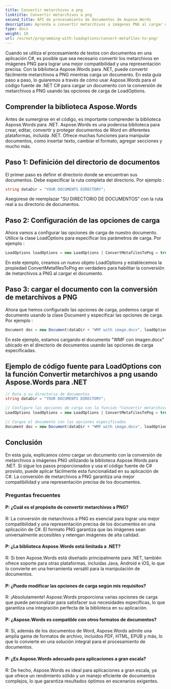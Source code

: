 ```yaml
---
title: Convertir metarchivos a png
linktitle: Convertir metarchivos a png
second_title: API de procesamiento de documentos de Aspose.Words
description: Aprenda a convertir metarchivos a imágenes PNG al cargar documentos con Aspose.Words para .NET.
type: docs
weight: 10
url: /es/net/programming-with-loadoptions/convert-metafiles-to-png/
---
```

Cuando se utiliza el procesamiento de textos con documentos en una aplicación C#, es posible que sea necesario convertir los metarchivos en imágenes PNG para lograr una mejor compatibilidad y una representación precisa. Con la biblioteca Aspose.Words para .NET, puede convertir fácilmente metarchivos a PNG mientras carga un documento. En esta guía paso a paso, lo guiaremos a través de cómo usar Aspose.Words para el código fuente de .NET C# para cargar un documento con la conversión de metarchivos a PNG usando las opciones de carga de LoadOptions.

## Comprender la biblioteca Aspose.Words

Antes de sumergirse en el código, es importante comprender la biblioteca Aspose.Words para .NET. Aspose.Words es una poderosa biblioteca para crear, editar, convertir y proteger documentos de Word en diferentes plataformas, incluida .NET. Ofrece muchas funciones para manipular documentos, como insertar texto, cambiar el formato, agregar secciones y mucho más.

## Paso 1: Definición del directorio de documentos

El primer paso es definir el directorio donde se encuentran sus documentos. Debe especificar la ruta completa del directorio. Por ejemplo :

```csharp
string dataDir = "YOUR DOCUMENTS DIRECTORY";
```

Asegúrese de reemplazar "SU DIRECTORIO DE DOCUMENTOS" con la ruta real a su directorio de documentos.

## Paso 2: Configuración de las opciones de carga

Ahora vamos a configurar las opciones de carga de nuestro documento. Utilice la clase LoadOptions para especificar los parámetros de carga. Por ejemplo :

```csharp
LoadOptions loadOptions = new LoadOptions { ConvertMetafilesToPng = true };
```

En este ejemplo, creamos un nuevo objeto LoadOptions y establecemos la propiedad ConvertMetafilesToPng en verdadero para habilitar la conversión de metarchivos a PNG al cargar el documento.

## Paso 3: cargar el documento con la conversión de metarchivos a PNG

Ahora que hemos configurado las opciones de carga, podemos cargar el documento usando la clase Document y especificar las opciones de carga. Por ejemplo :

```csharp
Document doc = new Document(dataDir + "WMF with image.docx", loadOptions);
```

En este ejemplo, estamos cargando el documento "WMF con imagen.docx" ubicado en el directorio de documentos usando las opciones de carga especificadas.

## Ejemplo de código fuente para LoadOptions con la función Convertir metarchivos a png usando Aspose.Words para .NET

```csharp
// Ruta a su directorio de documentos
string dataDir = "YOUR DOCUMENTS DIRECTORY";

// Configure las opciones de carga con la función "Convertir metarchivos a png"
LoadOptions loadOptions = new LoadOptions { ConvertMetafilesToPng = true };

// Cargue el documento con las opciones especificadas
Document doc = new Document(dataDir + "WMF with image.docx", loadOptions);
```

## Conclusión

En esta guía, explicamos cómo cargar un documento con la conversión de metarchivos a imágenes PNG utilizando la biblioteca Aspose.Words para .NET. Si sigue los pasos proporcionados y usa el código fuente de C# provisto, puede aplicar fácilmente esta funcionalidad en su aplicación de C#. La conversión de metarchivos a PNG garantiza una mejor compatibilidad y una representación precisa de los documentos.


### Preguntas frecuentes

#### P: ¿Cuál es el propósito de convertir metarchivos a PNG?

R: La conversión de metarchivos a PNG es esencial para lograr una mejor compatibilidad y una representación precisa de los documentos en una aplicación de C#. El formato PNG garantiza que las imágenes sean universalmente accesibles y retengan imágenes de alta calidad.

#### P: ¿La biblioteca Aspose.Words está limitada a .NET?

R: Si bien Aspose.Words está diseñado principalmente para .NET, también ofrece soporte para otras plataformas, incluidas Java, Android e iOS, lo que lo convierte en una herramienta versátil para la manipulación de documentos.

#### P: ¿Puedo modificar las opciones de carga según mis requisitos?

R: ¡Absolutamente! Aspose.Words proporciona varias opciones de carga que puede personalizar para satisfacer sus necesidades específicas, lo que garantiza una integración perfecta de la biblioteca en su aplicación.

#### P: ¿Aspose.Words es compatible con otros formatos de documentos?

R: Sí, además de los documentos de Word, Aspose.Words admite una amplia gama de formatos de archivo, incluidos PDF, HTML, EPUB y más, lo que lo convierte en una solución integral para el procesamiento de documentos.

#### P: ¿Es Aspose.Words adecuado para aplicaciones a gran escala?

R: De hecho, Aspose.Words es ideal para aplicaciones a gran escala, ya que ofrece un rendimiento sólido y un manejo eficiente de documentos complejos, lo que garantiza resultados óptimos en escenarios exigentes.